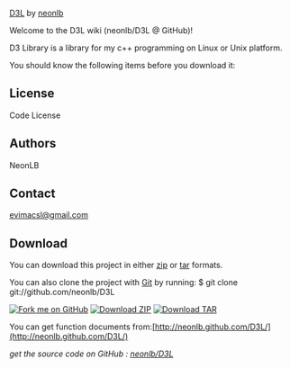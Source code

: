 [D3L](https://github.com/neonlb/D3L)  by [neonlb](https://github.com/neonlb)

Welcome to the D3L wiki (neonlb/D3L @ GitHub)!

D3 Library is a library for my c++ programming on Linux or Unix platform.

You should know the following items before you download it:
## License
Code License
## Authors
NeonLB  
## Contact
evimacsl@gmail.com

## Download
You can download this project in either [zip](https://github.com/neonlb/D3L/zipball/master) or [tar](https://github.com/neonlb/D3L/tarball/master) formats.

You can also clone the project with [Git](http://git-scm.com) by running:
$ git clone git://github.com/neonlb/D3L

[![Fork me on GitHub](http://s3.amazonaws.com/github/ribbons/forkme_right_darkblue_121621.png)](https://github.com/neonlb/D3L)
[![Download ZIP](https://github.com/images/modules/download/zip.png)](https://github.com/neonlb/D3L/zipball/master)
[![Download TAR](https://github.com/images/modules/download/tar.png)](https://github.com/neonlb/D3L/tarball/master)

You can get function documents from:[http://neonlb.github.com/D3L/](http://neonlb.github.com/D3L/)

_get the source code on GitHub : [neonlb/D3L](https://github.com/neonlb/D3L)_

 